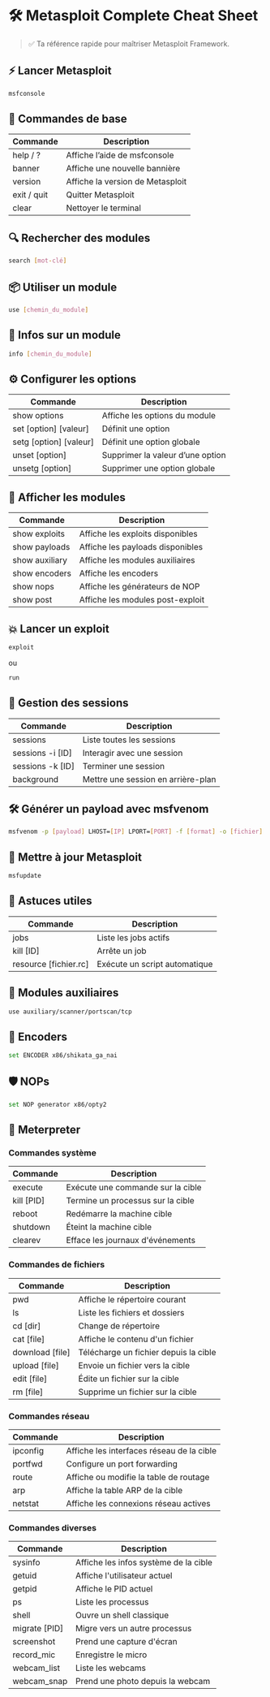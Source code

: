 
# 🛠️ Metasploit Complete Cheat Sheet

> ✅ Ta référence rapide pour maîtriser Metasploit Framework.

## ⚡ Lancer Metasploit
```bash
msfconsole
```

## 🧭 Commandes de base

| Commande     | Description                           |
|--------------|---------------------------------------|
| help / ?    | Affiche l’aide de msfconsole         |
| banner      | Affiche une nouvelle bannière        |
| version     | Affiche la version de Metasploit     |
| exit / quit | Quitter Metasploit                   |
| clear       | Nettoyer le terminal                 |

## 🔍 Rechercher des modules
```bash
search [mot-clé]
```

## 📦 Utiliser un module
```bash
use [chemin_du_module]
```

## 📝 Infos sur un module
```bash
info [chemin_du_module]
```

## ⚙️ Configurer les options

| Commande                | Description                           |
|-------------------------|---------------------------------------|
| show options           | Affiche les options du module        |
| set [option] [valeur]  | Définit une option                   |
| setg [option] [valeur] | Définit une option globale           |
| unset [option]         | Supprimer la valeur d’une option     |
| unsetg [option]        | Supprimer une option globale         |

## 🔎 Afficher les modules

| Commande        | Description                     |
|-----------------|---------------------------------|
| show exploits  | Affiche les exploits disponibles|
| show payloads  | Affiche les payloads disponibles|
| show auxiliary | Affiche les modules auxiliaires|
| show encoders  | Affiche les encoders           |
| show nops      | Affiche les générateurs de NOP |
| show post      | Affiche les modules post-exploit|

## 💥 Lancer un exploit
```bash
exploit
```
ou
```bash
run
```

## 🎯 Gestion des sessions

| Commande           | Description                      |
|--------------------|----------------------------------|
| sessions          | Liste toutes les sessions       |
| sessions -i [ID]  | Interagir avec une session      |
| sessions -k [ID]  | Terminer une session            |
| background        | Mettre une session en arrière-plan|

## 🛠️ Générer un payload avec msfvenom
```bash
msfvenom -p [payload] LHOST=[IP] LPORT=[PORT] -f [format] -o [fichier]
```

## 🔄 Mettre à jour Metasploit
```bash
msfupdate
```

## 🚀 Astuces utiles

| Commande                | Description                          |
|-------------------------|--------------------------------------|
| jobs                   | Liste les jobs actifs               |
| kill [ID]              | Arrête un job                       |
| resource [fichier.rc]  | Exécute un script automatique       |

## 🧩 Modules auxiliaires
```bash
use auxiliary/scanner/portscan/tcp
```

## 🧬 Encoders
```bash
set ENCODER x86/shikata_ga_nai
```

## 🛡️ NOPs
```bash
set NOP generator x86/opty2
```

## 🧰 Meterpreter

### Commandes système
| Commande   | Description                                   |
|------------|-----------------------------------------------|
| execute    | Exécute une commande sur la cible             |
| kill [PID] | Termine un processus sur la cible             |
| reboot     | Redémarre la machine cible                    |
| shutdown   | Éteint la machine cible                       |
| clearev    | Efface les journaux d'événements              |

### Commandes de fichiers
| Commande   | Description                               |
|------------|-------------------------------------------|
| pwd        | Affiche le répertoire courant             |
| ls         | Liste les fichiers et dossiers            |
| cd [dir]   | Change de répertoire                      |
| cat [file] | Affiche le contenu d'un fichier           |
| download [file] | Télécharge un fichier depuis la cible |
| upload [file]   | Envoie un fichier vers la cible       |
| edit [file]     | Édite un fichier sur la cible         |
| rm [file]       | Supprime un fichier sur la cible      |

### Commandes réseau
| Commande   | Description                                   |
|------------|-----------------------------------------------|
| ipconfig   | Affiche les interfaces réseau de la cible     |
| portfwd    | Configure un port forwarding                  |
| route      | Affiche ou modifie la table de routage        |
| arp        | Affiche la table ARP de la cible              |
| netstat    | Affiche les connexions réseau actives         |

### Commandes diverses
| Commande       | Description                                   |
|----------------|-----------------------------------------------|
| sysinfo       | Affiche les infos système de la cible         |
| getuid        | Affiche l'utilisateur actuel                  |
| getpid        | Affiche le PID actuel                         |
| ps            | Liste les processus                           |
| shell         | Ouvre un shell classique                      |
| migrate [PID] | Migre vers un autre processus                 |
| screenshot    | Prend une capture d'écran                     |
| record_mic    | Enregistre le micro                           |
| webcam_list   | Liste les webcams                             |
| webcam_snap   | Prend une photo depuis la webcam              |

